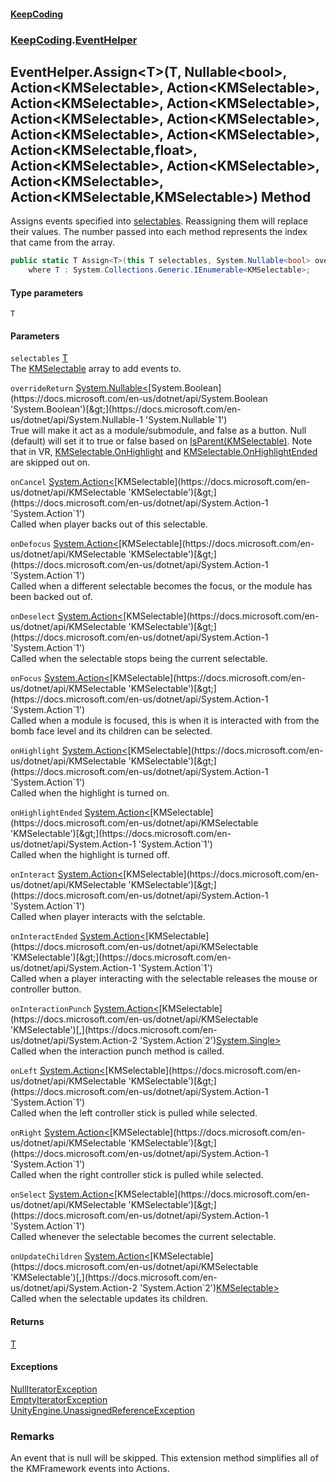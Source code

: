 #### [KeepCoding](index.md 'index')
### [KeepCoding](KeepCoding.md 'KeepCoding').[EventHelper](EventHelper.md 'KeepCoding.EventHelper')
## EventHelper.Assign&lt;T&gt;(T, Nullable&lt;bool&gt;, Action&lt;KMSelectable&gt;, Action&lt;KMSelectable&gt;, Action&lt;KMSelectable&gt;, Action&lt;KMSelectable&gt;, Action&lt;KMSelectable&gt;, Action&lt;KMSelectable&gt;, Action&lt;KMSelectable&gt;, Action&lt;KMSelectable&gt;, Action&lt;KMSelectable,float&gt;, Action&lt;KMSelectable&gt;, Action&lt;KMSelectable&gt;, Action&lt;KMSelectable&gt;, Action&lt;KMSelectable,KMSelectable&gt;) Method
Assigns events specified into [selectables](EventHelper.Assign.dMwW3m42rQixBBj55nyiJw.md#KeepCoding.EventHelper.Assign.T.(T.System.Nullable.bool..System.Action.KMSelectable..System.Action.KMSelectable..System.Action.KMSelectable..System.Action.KMSelectable..System.Action.KMSelectable..System.Action.KMSelectable..System.Action.KMSelectable..System.Action.KMSelectable..System.Action.KMSelectable.float..System.Action.KMSelectable..System.Action.KMSelectable..System.Action.KMSelectable..System.Action.KMSelectable.KMSelectable.).selectables 'KeepCoding.EventHelper.Assign&lt;T&gt;(T, System.Nullable&lt;bool&gt;, System.Action&lt;KMSelectable&gt;, System.Action&lt;KMSelectable&gt;, System.Action&lt;KMSelectable&gt;, System.Action&lt;KMSelectable&gt;, System.Action&lt;KMSelectable&gt;, System.Action&lt;KMSelectable&gt;, System.Action&lt;KMSelectable&gt;, System.Action&lt;KMSelectable&gt;, System.Action&lt;KMSelectable,float&gt;, System.Action&lt;KMSelectable&gt;, System.Action&lt;KMSelectable&gt;, System.Action&lt;KMSelectable&gt;, System.Action&lt;KMSelectable,KMSelectable&gt;).selectables'). Reassigning them will replace their values. The number passed into each method represents the index that came from the array.  
```csharp
public static T Assign<T>(this T selectables, System.Nullable<bool> overrideReturn=null, System.Action<KMSelectable> onCancel=null, System.Action<KMSelectable> onDefocus=null, System.Action<KMSelectable> onDeselect=null, System.Action<KMSelectable> onFocus=null, System.Action<KMSelectable> onHighlight=null, System.Action<KMSelectable> onHighlightEnded=null, System.Action<KMSelectable> onInteract=null, System.Action<KMSelectable> onInteractEnded=null, System.Action<KMSelectable,float> onInteractionPunch=null, System.Action<KMSelectable> onLeft=null, System.Action<KMSelectable> onRight=null, System.Action<KMSelectable> onSelect=null, System.Action<KMSelectable,KMSelectable> onUpdateChildren=null)
    where T : System.Collections.Generic.IEnumerable<KMSelectable>;
```
#### Type parameters
<a name='KeepCoding.EventHelper.Assign.T.(T.System.Nullable.bool..System.Action.KMSelectable..System.Action.KMSelectable..System.Action.KMSelectable..System.Action.KMSelectable..System.Action.KMSelectable..System.Action.KMSelectable..System.Action.KMSelectable..System.Action.KMSelectable..System.Action.KMSelectable.float..System.Action.KMSelectable..System.Action.KMSelectable..System.Action.KMSelectable..System.Action.KMSelectable.KMSelectable.).T'></a>
`T`  
  
#### Parameters
<a name='KeepCoding.EventHelper.Assign.T.(T.System.Nullable.bool..System.Action.KMSelectable..System.Action.KMSelectable..System.Action.KMSelectable..System.Action.KMSelectable..System.Action.KMSelectable..System.Action.KMSelectable..System.Action.KMSelectable..System.Action.KMSelectable..System.Action.KMSelectable.float..System.Action.KMSelectable..System.Action.KMSelectable..System.Action.KMSelectable..System.Action.KMSelectable.KMSelectable.).selectables'></a>
`selectables` [T](EventHelper.Assign.dMwW3m42rQixBBj55nyiJw.md#KeepCoding.EventHelper.Assign.T.(T.System.Nullable.bool..System.Action.KMSelectable..System.Action.KMSelectable..System.Action.KMSelectable..System.Action.KMSelectable..System.Action.KMSelectable..System.Action.KMSelectable..System.Action.KMSelectable..System.Action.KMSelectable..System.Action.KMSelectable.float..System.Action.KMSelectable..System.Action.KMSelectable..System.Action.KMSelectable..System.Action.KMSelectable.KMSelectable.).T 'KeepCoding.EventHelper.Assign&lt;T&gt;(T, System.Nullable&lt;bool&gt;, System.Action&lt;KMSelectable&gt;, System.Action&lt;KMSelectable&gt;, System.Action&lt;KMSelectable&gt;, System.Action&lt;KMSelectable&gt;, System.Action&lt;KMSelectable&gt;, System.Action&lt;KMSelectable&gt;, System.Action&lt;KMSelectable&gt;, System.Action&lt;KMSelectable&gt;, System.Action&lt;KMSelectable,float&gt;, System.Action&lt;KMSelectable&gt;, System.Action&lt;KMSelectable&gt;, System.Action&lt;KMSelectable&gt;, System.Action&lt;KMSelectable,KMSelectable&gt;).T')  
The [KMSelectable](https://docs.microsoft.com/en-us/dotnet/api/KMSelectable 'KMSelectable') array to add events to.
  
<a name='KeepCoding.EventHelper.Assign.T.(T.System.Nullable.bool..System.Action.KMSelectable..System.Action.KMSelectable..System.Action.KMSelectable..System.Action.KMSelectable..System.Action.KMSelectable..System.Action.KMSelectable..System.Action.KMSelectable..System.Action.KMSelectable..System.Action.KMSelectable.float..System.Action.KMSelectable..System.Action.KMSelectable..System.Action.KMSelectable..System.Action.KMSelectable.KMSelectable.).overrideReturn'></a>
`overrideReturn` [System.Nullable&lt;](https://docs.microsoft.com/en-us/dotnet/api/System.Nullable-1 'System.Nullable`1')[System.Boolean](https://docs.microsoft.com/en-us/dotnet/api/System.Boolean 'System.Boolean')[&gt;](https://docs.microsoft.com/en-us/dotnet/api/System.Nullable-1 'System.Nullable`1')  
True will make it act as a module/submodule, and false as a button. Null (default) will set it to true or false based on [IsParent(KMSelectable)](Helper.IsParent.GWtuAi5QnEZOBh.iPNli+Q.md 'KeepCoding.Helper.IsParent(KMSelectable)'). Note that in VR, [KMSelectable.OnHighlight](https://docs.microsoft.com/en-us/dotnet/api/KMSelectable.OnHighlight 'KMSelectable.OnHighlight') and [KMSelectable.OnHighlightEnded](https://docs.microsoft.com/en-us/dotnet/api/KMSelectable.OnHighlightEnded 'KMSelectable.OnHighlightEnded') are skipped out on.
  
<a name='KeepCoding.EventHelper.Assign.T.(T.System.Nullable.bool..System.Action.KMSelectable..System.Action.KMSelectable..System.Action.KMSelectable..System.Action.KMSelectable..System.Action.KMSelectable..System.Action.KMSelectable..System.Action.KMSelectable..System.Action.KMSelectable..System.Action.KMSelectable.float..System.Action.KMSelectable..System.Action.KMSelectable..System.Action.KMSelectable..System.Action.KMSelectable.KMSelectable.).onCancel'></a>
`onCancel` [System.Action&lt;](https://docs.microsoft.com/en-us/dotnet/api/System.Action-1 'System.Action`1')[KMSelectable](https://docs.microsoft.com/en-us/dotnet/api/KMSelectable 'KMSelectable')[&gt;](https://docs.microsoft.com/en-us/dotnet/api/System.Action-1 'System.Action`1')  
Called when player backs out of this selectable.
  
<a name='KeepCoding.EventHelper.Assign.T.(T.System.Nullable.bool..System.Action.KMSelectable..System.Action.KMSelectable..System.Action.KMSelectable..System.Action.KMSelectable..System.Action.KMSelectable..System.Action.KMSelectable..System.Action.KMSelectable..System.Action.KMSelectable..System.Action.KMSelectable.float..System.Action.KMSelectable..System.Action.KMSelectable..System.Action.KMSelectable..System.Action.KMSelectable.KMSelectable.).onDefocus'></a>
`onDefocus` [System.Action&lt;](https://docs.microsoft.com/en-us/dotnet/api/System.Action-1 'System.Action`1')[KMSelectable](https://docs.microsoft.com/en-us/dotnet/api/KMSelectable 'KMSelectable')[&gt;](https://docs.microsoft.com/en-us/dotnet/api/System.Action-1 'System.Action`1')  
Called when a different selectable becomes the focus, or the module has been backed out of.
  
<a name='KeepCoding.EventHelper.Assign.T.(T.System.Nullable.bool..System.Action.KMSelectable..System.Action.KMSelectable..System.Action.KMSelectable..System.Action.KMSelectable..System.Action.KMSelectable..System.Action.KMSelectable..System.Action.KMSelectable..System.Action.KMSelectable..System.Action.KMSelectable.float..System.Action.KMSelectable..System.Action.KMSelectable..System.Action.KMSelectable..System.Action.KMSelectable.KMSelectable.).onDeselect'></a>
`onDeselect` [System.Action&lt;](https://docs.microsoft.com/en-us/dotnet/api/System.Action-1 'System.Action`1')[KMSelectable](https://docs.microsoft.com/en-us/dotnet/api/KMSelectable 'KMSelectable')[&gt;](https://docs.microsoft.com/en-us/dotnet/api/System.Action-1 'System.Action`1')  
Called when the selectable stops being the current selectable.
  
<a name='KeepCoding.EventHelper.Assign.T.(T.System.Nullable.bool..System.Action.KMSelectable..System.Action.KMSelectable..System.Action.KMSelectable..System.Action.KMSelectable..System.Action.KMSelectable..System.Action.KMSelectable..System.Action.KMSelectable..System.Action.KMSelectable..System.Action.KMSelectable.float..System.Action.KMSelectable..System.Action.KMSelectable..System.Action.KMSelectable..System.Action.KMSelectable.KMSelectable.).onFocus'></a>
`onFocus` [System.Action&lt;](https://docs.microsoft.com/en-us/dotnet/api/System.Action-1 'System.Action`1')[KMSelectable](https://docs.microsoft.com/en-us/dotnet/api/KMSelectable 'KMSelectable')[&gt;](https://docs.microsoft.com/en-us/dotnet/api/System.Action-1 'System.Action`1')  
Called when a module is focused, this is when it is interacted with from the bomb face level and its children can be selected.
  
<a name='KeepCoding.EventHelper.Assign.T.(T.System.Nullable.bool..System.Action.KMSelectable..System.Action.KMSelectable..System.Action.KMSelectable..System.Action.KMSelectable..System.Action.KMSelectable..System.Action.KMSelectable..System.Action.KMSelectable..System.Action.KMSelectable..System.Action.KMSelectable.float..System.Action.KMSelectable..System.Action.KMSelectable..System.Action.KMSelectable..System.Action.KMSelectable.KMSelectable.).onHighlight'></a>
`onHighlight` [System.Action&lt;](https://docs.microsoft.com/en-us/dotnet/api/System.Action-1 'System.Action`1')[KMSelectable](https://docs.microsoft.com/en-us/dotnet/api/KMSelectable 'KMSelectable')[&gt;](https://docs.microsoft.com/en-us/dotnet/api/System.Action-1 'System.Action`1')  
Called when the highlight is turned on.
  
<a name='KeepCoding.EventHelper.Assign.T.(T.System.Nullable.bool..System.Action.KMSelectable..System.Action.KMSelectable..System.Action.KMSelectable..System.Action.KMSelectable..System.Action.KMSelectable..System.Action.KMSelectable..System.Action.KMSelectable..System.Action.KMSelectable..System.Action.KMSelectable.float..System.Action.KMSelectable..System.Action.KMSelectable..System.Action.KMSelectable..System.Action.KMSelectable.KMSelectable.).onHighlightEnded'></a>
`onHighlightEnded` [System.Action&lt;](https://docs.microsoft.com/en-us/dotnet/api/System.Action-1 'System.Action`1')[KMSelectable](https://docs.microsoft.com/en-us/dotnet/api/KMSelectable 'KMSelectable')[&gt;](https://docs.microsoft.com/en-us/dotnet/api/System.Action-1 'System.Action`1')  
Called when the highlight is turned off.
  
<a name='KeepCoding.EventHelper.Assign.T.(T.System.Nullable.bool..System.Action.KMSelectable..System.Action.KMSelectable..System.Action.KMSelectable..System.Action.KMSelectable..System.Action.KMSelectable..System.Action.KMSelectable..System.Action.KMSelectable..System.Action.KMSelectable..System.Action.KMSelectable.float..System.Action.KMSelectable..System.Action.KMSelectable..System.Action.KMSelectable..System.Action.KMSelectable.KMSelectable.).onInteract'></a>
`onInteract` [System.Action&lt;](https://docs.microsoft.com/en-us/dotnet/api/System.Action-1 'System.Action`1')[KMSelectable](https://docs.microsoft.com/en-us/dotnet/api/KMSelectable 'KMSelectable')[&gt;](https://docs.microsoft.com/en-us/dotnet/api/System.Action-1 'System.Action`1')  
Called when player interacts with the selctable.
  
<a name='KeepCoding.EventHelper.Assign.T.(T.System.Nullable.bool..System.Action.KMSelectable..System.Action.KMSelectable..System.Action.KMSelectable..System.Action.KMSelectable..System.Action.KMSelectable..System.Action.KMSelectable..System.Action.KMSelectable..System.Action.KMSelectable..System.Action.KMSelectable.float..System.Action.KMSelectable..System.Action.KMSelectable..System.Action.KMSelectable..System.Action.KMSelectable.KMSelectable.).onInteractEnded'></a>
`onInteractEnded` [System.Action&lt;](https://docs.microsoft.com/en-us/dotnet/api/System.Action-1 'System.Action`1')[KMSelectable](https://docs.microsoft.com/en-us/dotnet/api/KMSelectable 'KMSelectable')[&gt;](https://docs.microsoft.com/en-us/dotnet/api/System.Action-1 'System.Action`1')  
Called when a player interacting with the selectable releases the mouse or controller button.
  
<a name='KeepCoding.EventHelper.Assign.T.(T.System.Nullable.bool..System.Action.KMSelectable..System.Action.KMSelectable..System.Action.KMSelectable..System.Action.KMSelectable..System.Action.KMSelectable..System.Action.KMSelectable..System.Action.KMSelectable..System.Action.KMSelectable..System.Action.KMSelectable.float..System.Action.KMSelectable..System.Action.KMSelectable..System.Action.KMSelectable..System.Action.KMSelectable.KMSelectable.).onInteractionPunch'></a>
`onInteractionPunch` [System.Action&lt;](https://docs.microsoft.com/en-us/dotnet/api/System.Action-2 'System.Action`2')[KMSelectable](https://docs.microsoft.com/en-us/dotnet/api/KMSelectable 'KMSelectable')[,](https://docs.microsoft.com/en-us/dotnet/api/System.Action-2 'System.Action`2')[System.Single](https://docs.microsoft.com/en-us/dotnet/api/System.Single 'System.Single')[&gt;](https://docs.microsoft.com/en-us/dotnet/api/System.Action-2 'System.Action`2')  
Called when the interaction punch method is called.
  
<a name='KeepCoding.EventHelper.Assign.T.(T.System.Nullable.bool..System.Action.KMSelectable..System.Action.KMSelectable..System.Action.KMSelectable..System.Action.KMSelectable..System.Action.KMSelectable..System.Action.KMSelectable..System.Action.KMSelectable..System.Action.KMSelectable..System.Action.KMSelectable.float..System.Action.KMSelectable..System.Action.KMSelectable..System.Action.KMSelectable..System.Action.KMSelectable.KMSelectable.).onLeft'></a>
`onLeft` [System.Action&lt;](https://docs.microsoft.com/en-us/dotnet/api/System.Action-1 'System.Action`1')[KMSelectable](https://docs.microsoft.com/en-us/dotnet/api/KMSelectable 'KMSelectable')[&gt;](https://docs.microsoft.com/en-us/dotnet/api/System.Action-1 'System.Action`1')  
Called when the left controller stick is pulled while selected.
  
<a name='KeepCoding.EventHelper.Assign.T.(T.System.Nullable.bool..System.Action.KMSelectable..System.Action.KMSelectable..System.Action.KMSelectable..System.Action.KMSelectable..System.Action.KMSelectable..System.Action.KMSelectable..System.Action.KMSelectable..System.Action.KMSelectable..System.Action.KMSelectable.float..System.Action.KMSelectable..System.Action.KMSelectable..System.Action.KMSelectable..System.Action.KMSelectable.KMSelectable.).onRight'></a>
`onRight` [System.Action&lt;](https://docs.microsoft.com/en-us/dotnet/api/System.Action-1 'System.Action`1')[KMSelectable](https://docs.microsoft.com/en-us/dotnet/api/KMSelectable 'KMSelectable')[&gt;](https://docs.microsoft.com/en-us/dotnet/api/System.Action-1 'System.Action`1')  
Called when the right controller stick is pulled while selected.
  
<a name='KeepCoding.EventHelper.Assign.T.(T.System.Nullable.bool..System.Action.KMSelectable..System.Action.KMSelectable..System.Action.KMSelectable..System.Action.KMSelectable..System.Action.KMSelectable..System.Action.KMSelectable..System.Action.KMSelectable..System.Action.KMSelectable..System.Action.KMSelectable.float..System.Action.KMSelectable..System.Action.KMSelectable..System.Action.KMSelectable..System.Action.KMSelectable.KMSelectable.).onSelect'></a>
`onSelect` [System.Action&lt;](https://docs.microsoft.com/en-us/dotnet/api/System.Action-1 'System.Action`1')[KMSelectable](https://docs.microsoft.com/en-us/dotnet/api/KMSelectable 'KMSelectable')[&gt;](https://docs.microsoft.com/en-us/dotnet/api/System.Action-1 'System.Action`1')  
Called whenever the selectable becomes the current selectable.
  
<a name='KeepCoding.EventHelper.Assign.T.(T.System.Nullable.bool..System.Action.KMSelectable..System.Action.KMSelectable..System.Action.KMSelectable..System.Action.KMSelectable..System.Action.KMSelectable..System.Action.KMSelectable..System.Action.KMSelectable..System.Action.KMSelectable..System.Action.KMSelectable.float..System.Action.KMSelectable..System.Action.KMSelectable..System.Action.KMSelectable..System.Action.KMSelectable.KMSelectable.).onUpdateChildren'></a>
`onUpdateChildren` [System.Action&lt;](https://docs.microsoft.com/en-us/dotnet/api/System.Action-2 'System.Action`2')[KMSelectable](https://docs.microsoft.com/en-us/dotnet/api/KMSelectable 'KMSelectable')[,](https://docs.microsoft.com/en-us/dotnet/api/System.Action-2 'System.Action`2')[KMSelectable](https://docs.microsoft.com/en-us/dotnet/api/KMSelectable 'KMSelectable')[&gt;](https://docs.microsoft.com/en-us/dotnet/api/System.Action-2 'System.Action`2')  
Called when the selectable updates its children.
  
#### Returns
[T](EventHelper.Assign.dMwW3m42rQixBBj55nyiJw.md#KeepCoding.EventHelper.Assign.T.(T.System.Nullable.bool..System.Action.KMSelectable..System.Action.KMSelectable..System.Action.KMSelectable..System.Action.KMSelectable..System.Action.KMSelectable..System.Action.KMSelectable..System.Action.KMSelectable..System.Action.KMSelectable..System.Action.KMSelectable.float..System.Action.KMSelectable..System.Action.KMSelectable..System.Action.KMSelectable..System.Action.KMSelectable.KMSelectable.).T 'KeepCoding.EventHelper.Assign&lt;T&gt;(T, System.Nullable&lt;bool&gt;, System.Action&lt;KMSelectable&gt;, System.Action&lt;KMSelectable&gt;, System.Action&lt;KMSelectable&gt;, System.Action&lt;KMSelectable&gt;, System.Action&lt;KMSelectable&gt;, System.Action&lt;KMSelectable&gt;, System.Action&lt;KMSelectable&gt;, System.Action&lt;KMSelectable&gt;, System.Action&lt;KMSelectable,float&gt;, System.Action&lt;KMSelectable&gt;, System.Action&lt;KMSelectable&gt;, System.Action&lt;KMSelectable&gt;, System.Action&lt;KMSelectable,KMSelectable&gt;).T')  
#### Exceptions
[NullIteratorException](NullIteratorException.md 'KeepCoding.Internal.NullIteratorException')  
[EmptyIteratorException](EmptyIteratorException.md 'KeepCoding.Internal.EmptyIteratorException')  
[UnityEngine.UnassignedReferenceException](https://docs.microsoft.com/en-us/dotnet/api/UnityEngine.UnassignedReferenceException 'UnityEngine.UnassignedReferenceException')  
### Remarks
An event that is null will be skipped. This extension method simplifies all of the KMFramework events into Actions.  

